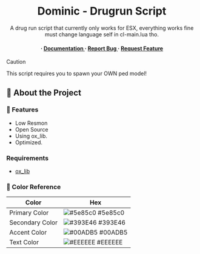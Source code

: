 <div align='center'>

<h1>Dominic - Drugrun Script</h1>
<p>A drug run script that currently only works for ESX, everything works fine must change language self in cl-main.lua tho.</p>

<h4> <span> · </span> <a href="https://github.com/fisken01/fnDominic/blob/master/README.md"> Documentation </a> <span> · </span> <a href="https://github.com/fisken01/fnDominic/issues"> Report Bug </a> <span> · </span> <a href="https://github.com/fisken01/fnDominic/issues"> Request Feature </a> </h4>


</div>

> [!CAUTION]
> This script requires you to spawn your OWN ped model!


## :star2: About the Project

### :dart: Features
- Low Resmon
- Open Source
- Using ox_lib.
- Optimized.

### Requirements
- [ox_lib](https://github.com/overextended/ox_lib)


### :art: Color Reference
| Color | Hex |
| --------------- | ---------------------------------------------------------------- |
| Primary Color | ![#5e85c0](https://via.placeholder.com/10/5e85c0?text=+) #5e85c0 |
| Secondary Color | ![#393E46](https://via.placeholder.com/10/393E46?text=+) #393E46 |
| Accent Color | ![#00ADB5](https://via.placeholder.com/10/00ADB5?text=+) #00ADB5 |
| Text Color | ![#EEEEEE](https://via.placeholder.com/10/EEEEEE?text=+) #EEEEEE |

